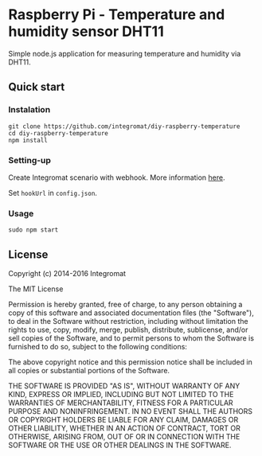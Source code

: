 # Raspberry Pi - Temperature and humidity sensor DHT11

Simple node.js application for measuring temperature and humidity via DHT11.

## Quick start

### Instalation
```
git clone https://github.com/integromat/diy-raspberry-temperature
cd diy-raspberry-temperature
npm install
```


### Setting-up

Create Integromat scenario with webhook. More information [here](https://www.development.integromat.com/cs/case-study/iot:raspberry-pi-as-a-thermometer).

Set `hookUrl` in `config.json`.


### Usage

```
sudo npm start
```


## License

Copyright (c) 2014-2016 Integromat

The MIT License

Permission is hereby granted, free of charge, to any person obtaining a copy of this software and associated documentation files (the "Software"), to deal in the Software without restriction, including without limitation the rights to use, copy, modify, merge, publish, distribute, sublicense, and/or sell copies of the Software, and to permit persons to whom the Software is furnished to do so, subject to the following conditions:

The above copyright notice and this permission notice shall be included in all copies or substantial portions of the Software.

THE SOFTWARE IS PROVIDED "AS IS", WITHOUT WARRANTY OF ANY KIND, EXPRESS OR IMPLIED, INCLUDING BUT NOT LIMITED TO THE WARRANTIES OF MERCHANTABILITY, FITNESS FOR A PARTICULAR PURPOSE AND NONINFRINGEMENT. IN NO EVENT SHALL THE AUTHORS OR COPYRIGHT HOLDERS BE LIABLE FOR ANY CLAIM, DAMAGES OR OTHER LIABILITY, WHETHER IN AN ACTION OF CONTRACT, TORT OR OTHERWISE, ARISING FROM, OUT OF OR IN CONNECTION WITH THE SOFTWARE OR THE USE OR OTHER DEALINGS IN THE SOFTWARE.






